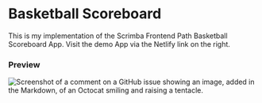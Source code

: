 # Basketball Scoreboard
This is my implementation of the Scrimba Frontend Path Basketball Scoreboard App. Visit the demo App via the Netlify link on the right.

### Preview
![Screenshot of a comment on a GitHub issue showing an image, added in the Markdown, of an Octocat smiling and raising a tentacle.](https://myoctocat.com/assets/images/base-octocat.svg)
